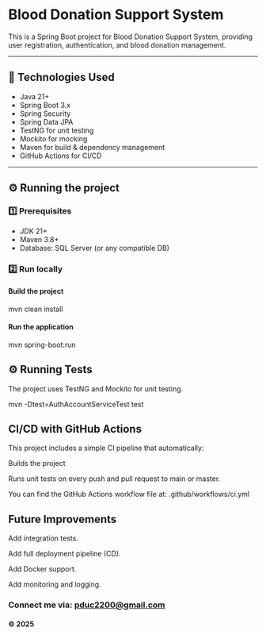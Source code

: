 # Blood Donation Support System

This is a Spring Boot project for Blood Donation Support System, providing user registration, authentication, and blood donation management.

---

## 🔧 Technologies Used

- Java 21+
- Spring Boot 3.x
- Spring Security
- Spring Data JPA
- TestNG for unit testing
- Mockito for mocking
- Maven for build & dependency management
- GitHub Actions for CI/CD

---

## ⚙️ Running the project

### 1️⃣ Prerequisites

- JDK 21+
- Maven 3.8+
- Database: SQL Server (or any compatible DB)

### 2️⃣ Run locally

#### Build the project
mvn clean install

#### Run the application
mvn spring-boot:run


## ⚙️ Running Tests
The project uses TestNG and Mockito for unit testing.

mvn -Dtest=AuthAccountServiceTest test

## CI/CD with GitHub Actions
This project includes a simple CI pipeline that automatically:

Builds the project

Runs unit tests on every push and pull request to main or master.

You can find the GitHub Actions workflow file at:
.github/workflows/ci.yml

## Future Improvements
Add integration tests.

Add full deployment pipeline (CD).

Add Docker support.

Add monitoring and logging.

### Connect me via: pduc2200@gmail.com

#### &#169; 2025

